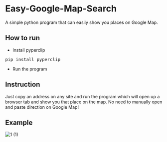 # Easy-Google-Map-Search

A simple python program that can easily show you places on Google Map.

## How to run

- Install pyperclip
<pre>pip install pyperclip</pre>
- Run the program

## Instruction
Just copy an address on any site and run the program which will open up a browser tab and show you that place on the map. No need to manually open and paste direction on Google Map!

## Example
![1 (1)](https://user-images.githubusercontent.com/58964916/154998861-c92a165e-1eea-454d-b614-b8a83e786987.gif)